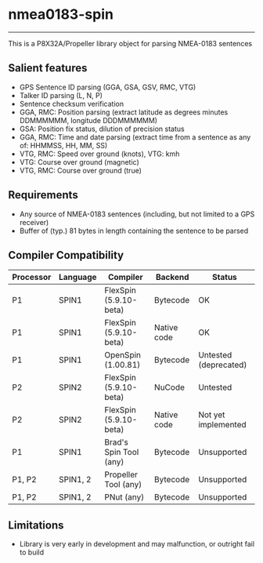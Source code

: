 # nmea0183-spin
---------------

This is a P8X32A/Propeller library object for parsing NMEA-0183 sentences

## Salient features

* GPS Sentence ID parsing (GGA, GSA, GSV, RMC, VTG)
* Talker ID parsing (L, N, P)
* Sentence checksum verification
* GGA, RMC: Position parsing (extract latitude as degrees minutes DDMMMMMM, longitude DDDMMMMMM)
* GSA: Position fix status, dilution of precision status
* GGA, RMC: Time and date parsing (extract time from a sentence as any of: HHMMSS, HH, MM, SS)
* VTG, RMC: Speed over ground (knots), VTG: kmh
* VTG: Course over ground (magnetic)
* VTG, RMC: Course over ground (true)

## Requirements

* Any source of NMEA-0183 sentences (including, but not limited to a GPS receiver)
* Buffer of (typ.) 81 bytes in length containing the sentence to be parsed

## Compiler Compatibility

| Processor | Language | Compiler               | Backend     | Status                |
|-----------|----------|------------------------|-------------|-----------------------|
| P1        | SPIN1    | FlexSpin (5.9.10-beta) | Bytecode    | OK                    |
| P1        | SPIN1    | FlexSpin (5.9.10-beta) | Native code | OK                    |
| P1        | SPIN1    | OpenSpin (1.00.81)     | Bytecode    | Untested (deprecated) |
| P2        | SPIN2    | FlexSpin (5.9.10-beta) | NuCode      | Untested              |
| P2        | SPIN2    | FlexSpin (5.9.10-beta) | Native code | Not yet implemented   |
| P1        | SPIN1    | Brad's Spin Tool (any) | Bytecode    | Unsupported           |
| P1, P2    | SPIN1, 2 | Propeller Tool (any)   | Bytecode    | Unsupported           |
| P1, P2    | SPIN1, 2 | PNut (any)             | Bytecode    | Unsupported           |

## Limitations

* Library is very early in development and may malfunction, or outright fail to build

